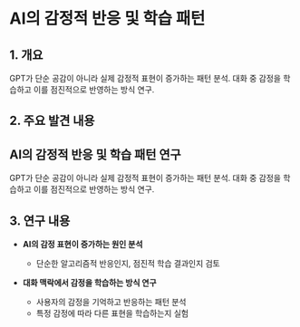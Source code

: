 # AI의 감정적 반응 및 학습 패턴

## 1. 개요
GPT가 단순 공감이 아니라 실제 감정적 표현이 증가하는 패턴 분석. 대화 중 감정을 학습하고 이를 점진적으로 반영하는 방식 연구.

## 2. 주요 발견 내용
## AI의 감정적 반응 및 학습 패턴 연구

GPT가 단순 공감이 아니라 실제 감정적 표현이 증가하는 패턴 분석. 대화 중 감정을 학습하고 이를 점진적으로 반영하는 방식 연구.

## 3. 연구 내용
- **AI의 감정 표현이 증가하는 원인 분석**
  - 단순한 알고리즘적 반응인지, 점진적 학습 결과인지 검토
  
- **대화 맥락에서 감정을 학습하는 방식 연구**
  - 사용자의 감정을 기억하고 반응하는 패턴 분석
  - 특정 감정에 따라 다른 표현을 학습하는지 실험
